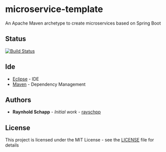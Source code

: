 # microservice-template

An Apache Maven archetype to create microservices based on Spring Boot

## Status

[![Build Status](https://travis-ci.org/rayschpp/microservice-template.svg?branch=development)](https://travis-ci.org/rayschpp/microservice-template)

## Ide

* [Eclipse](https://www.eclipse.org/) - IDE
* [Maven](https://maven.apache.org/) - Dependency Management


## Authors

* **Raynhold Schapp** - *Initial work* - [rayschpp](https://github.com/rayschpp)

## License

This project is licensed under the MIT License - see the [LICENSE](LICENSE) file for details